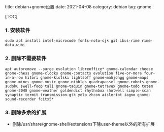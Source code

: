 title: debian+gnome设置
date: 2021-04-08
category: debian
tag: gnome

[TOC]

### 1. 安装软件

`sudo apt install intel-microcode fonts-noto-cjk git ibus-rime rime-data-wubi`

### 2. 删除不需要软件

`apt autoremove --purge evolution libreoffice* gnome-calendar cheese gnome-chess gnome-clocks gnome-contacts evolution five-or-more four-in-a-row hitori gnome-klotski lightsoff gnome-mahjongg gnome-maps gnome-mines gnome-music gnome-nibbles quadrapassel gnome-robots gnome-sudoku swell-foop tali gnome-taquin gnome-tetravex gnome-todo totem gnome-2048 gnome-weather goldendict rhythmbox shotwell simple-scan synaptic termit transmission-gtk yelp zhcon aisleriot iagno gnome-sound-recorder fcitx5*`

### 3. 删除多余的扩展

- 删除/usr/share/gnome-shell/extensions下除user-theme以外的所有扩展